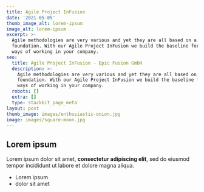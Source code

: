 ```yaml
---
title: Agile Project InFusion
date: '2021-05-05'
thumb_image_alt: lorem-ipsum
image_alt: lorem-ipsum
excerpt: >-
  Agile methodologies are very various and yet they are all based on a common
  foundation. With our Agile Project InFusion we build the baseline for agile
  ways of working in your company.
seo:
  title: Agile Project InFusion - Epic Fusion GmbH
  description: >-
    Agile methodologies are very various and yet they are all based on a common
    foundation. With our Agile Project InFusion we build the baseline for agile
    ways of working in your company.
  robots: []
  extra: []
  type: stackbit_page_meta
layout: post
thumb_image: images/enthusiastic-onion.jpg
image: images/square-moon.jpg
---
```

## Lorem ipsum

Lorem ipsum dolor sit amet, **consectetur adipiscing elit**, sed do eiusmod tempor incididunt ut labore et dolore magna aliqua.

- Lorem ipsum
- dolor sit amet